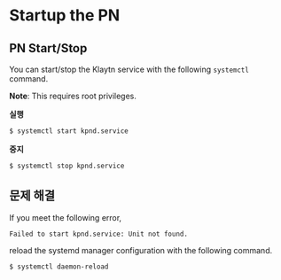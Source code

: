 # Startup the PN

## PN Start/Stop

You can start/stop the Klaytn service with the following `systemctl` command.

**Note**: This requires root privileges.

**실행**

```bash
$ systemctl start kpnd.service

```

**중지**

```bash
$ systemctl stop kpnd.service

```

## 문제 해결

If you meet the following error,

```bash
Failed to start kpnd.service: Unit not found.
```

reload the systemd manager configuration with the following command.

```bash
$ systemctl daemon-reload
```